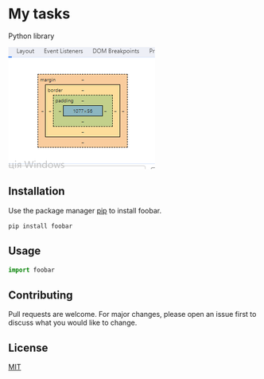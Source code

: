 # My tasks

Python library

![My Image](screenshots/Screenshot_3.png)

## Installation

Use the package manager [pip](https://pip.pypa.io/en/stable/) to install foobar.

```bash
pip install foobar
```

## Usage

```python
import foobar
```

## Contributing

Pull requests are welcome. For major changes, please open an issue first
to discuss what you would like to change.

## License
[MIT](https://choosealicense.com/licenses/mit/)
